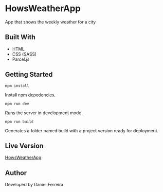 # HowsWeatherApp

App that shows the weekly weather for a city

## Built With

- HTML
- CSS (SASS)
- Parcel.js

## Getting Started

```
npm install
```

Install npm depedencies.

```
npm run dev
```

Runs the server in development mode.

```
npm run build
```

Generates a folder named build with a project version ready for deployment.

## Live Version

[HowsWeatherApp](https://www.danielferreiradf.com)

## Author

Developed by Daniel Ferreira
